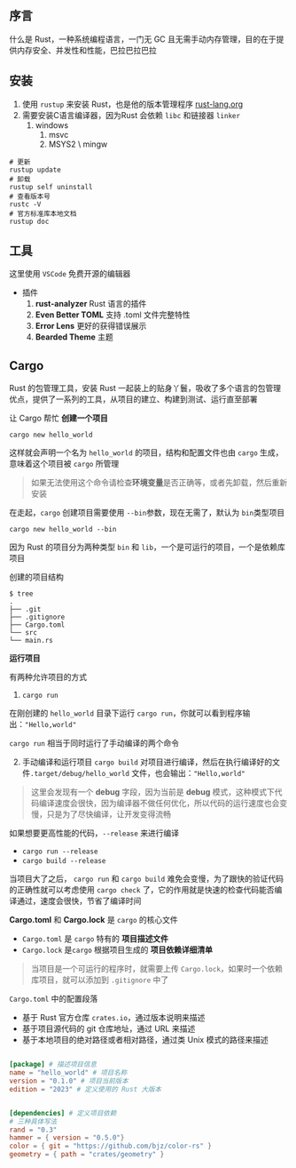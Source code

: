 ## 序言

什么是 Rust，一种系统编程语言，一门无 GC 且无需手动内存管理，目的在于提供内存安全、并发性和性能，巴拉巴拉巴拉
## 安装

1. 使用 `rustup` 来安装 Rust，也是他的版本管理程序 [rust-lang.org](https://www.rust-lang.org/tools/install)
2. 需要安装C语言编译器，因为Rust 会依赖 `libc` 和链接器 `linker`
	1. windows
		1. msvc
		2. MSYS2 \ mingw

```shell
# 更新
rustup update
# 卸载
rustup self uninstall
# 查看版本号
rustc -V
# 官方标准库本地文档
rustup doc
```

## 工具

这里使用 `VSCode` 免费开源的编辑器

- 插件
	1. **rust-analyzer**  Rust 语言的插件
	2. **Even Better TOML** 支持 .toml 文件完整特性
	3. **Error Lens**  更好的获得错误展示
	4. **Bearded Theme** 主题
## Cargo

Rust  的包管理工具，安装 Rust 一起装上的贴身丫鬟，吸收了多个语言的包管理优点，提供了一系列的工具，从项目的建立、构建到测试、运行直至部署

让 Cargo 帮忙 **创建一个项目**

```shell
cargo new hello_world
```

这样就会声明一个名为 `hello_world` 的项目，结构和配置文件也由 `cargo` 生成，意味着这个项目被 `cargo` 所管理

> 如果无法使用这个命令请检查**环境变量**是否正确等，或者先卸载，然后重新安装

在走起，`cargo` 创建项目需要使用 `--bin`参数，现在无需了，默认为 `bin`类型项目

```shell
cargo new hello_world --bin
```

因为 Rust 的项目分为两种类型 `bin` 和 `lib`，一个是可运行的项目，一个是依赖库项目

创建的项目结构

```shell
$ tree
. 
├── .git 
├── .gitignore 
├── Cargo.toml 
└── src 
└── main.rs
```

**运行项目**

有两种允许项目的方式

1. `cargo run`

在刚创建的 `hello_world` 目录下运行 `cargo run`，你就可以看到程序输出：`"Hello,world"`

`cargo run` 相当于同时运行了手动编译的两个命令

2. 手动编译和运行项目
`cargo build` 对项目进行编译，然后在执行编译好的文件`.target/debug/hello_world` 文件，也会输出：`"Hello,world"`

> 这里会发现有一个 **debug** 字段，因为当前是 **debug** 模式，这种模式下代码编译速度会很快，因为编译器不做任何优化，所以代码的运行速度也会变慢，只是为了尽快编译，让开发变得流畅

如果想要更高性能的代码，`--release` 来进行编译

- `cargo run --release`
- `cargo build --release`

当项目大了之后， `cargo run` 和 `cargo build` 难免会变慢，为了跟快的验证代码的正确性就可以考虑使用 `cargo check` 了，它的作用就是快速的检查代码能否编译通过，速度会很快，节省了编译时间


**Cargo.toml** 和 **Cargo.lock** 是 `cargo` 的核心文件

- `Cargo.toml` 是 `cargo` 特有的 **项目描述文件**
- `Cargo.lock` 是`cargo` 根据项目生成的 **项目依赖详细清单**

> 当项目是一个可运行的程序时，就需要上传 `Cargo.lock`，如果时一个依赖库项目，就可以添加到 `.gitignore` 中了

`Cargo.toml` 中的配置段落

- 基于 Rust 官方仓库 `crates.io`，通过版本说明来描述
- 基于项目源代码的 git 仓库地址，通过 URL 来描述
- 基于本地项目的绝对路径或者相对路径，通过类 Unix 模式的路径来描述

```toml

[package] # 描述项目信息
name = "hello_world" # 项目名称
version = "0.1.0" # 项目当前版本
edition = "2023" # 定义使用的 Rust 大版本 


[dependencies] # 定义项目依赖
# 三种具体写法
rand = "0.3"
hammer = { version = "0.5.0"}
color = { git = "https://github.com/bjz/color-rs" }
geometry = { path = "crates/geometry" }
```